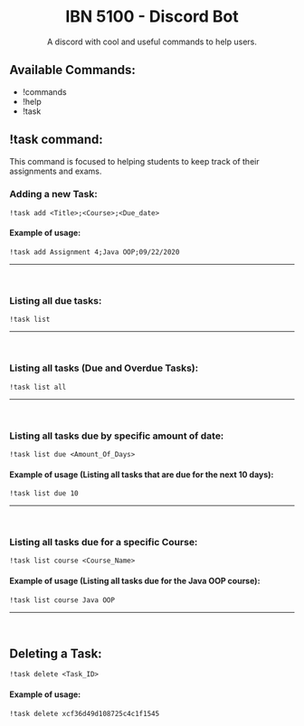 <h1 align="center">IBN 5100 - Discord Bot</h1>

<p align="center">
  A discord with cool and useful commands to help users.
</p>

## Available Commands:

* !commands
* !help
* !task

## !task command:

<p>This command is focused to helping students to keep track of their assignments and exams.</p>

### Adding a new Task:
```
!task add <Title>;<Course>;<Due_date>
```
#### Example of usage:
```
!task add Assignment 4;Java OOP;09/22/2020
```
<hr><br>

### Listing all due tasks:
```
!task list 
```
<hr><br>

### Listing all tasks (Due and Overdue Tasks):
```
!task list all 
```
<hr><br>

### Listing all tasks due by specific amount of date:
```
!task list due <Amount_Of_Days> 
```
#### Example of usage (Listing all tasks that are due for the next 10 days):
```
!task list due 10 
```
<hr><br>

### Listing all tasks due for a specific Course:
```
!task list course <Course_Name> 
```
#### Example of usage (Listing all tasks due for the Java OOP course):
```
!task list course Java OOP
```
<hr><br>

## Deleting a Task:
```
!task delete <Task_ID>
```
#### Example of usage:
```
!task delete xcf36d49d108725c4c1f1545 
```
